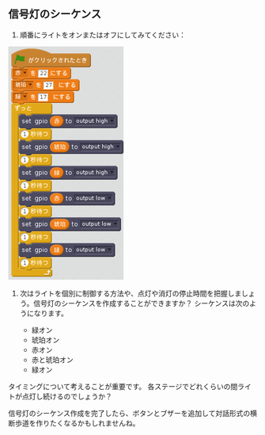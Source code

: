 ## 信号灯のシーケンス

1. 順番にライトをオンまたはオフにしてみてください：

![](images/scratch2-5.png)

1. 次はライトを個別に制御する方法や、点灯や消灯の停止時間を把握しましょう。信号灯のシーケンスを作成することができますか？ シーケンスは次のようになります。
    
    - 緑オン
    - 琥珀オン
    - 赤オン
    - 赤と琥珀オン
    - 緑オン

タイミングについて考えることが重要です。 各ステージでどれくらいの間ライトが点灯し続けるのでしょうか？

信号灯のシーケンス作成を完了したら、ボタンとブザーを追加して対話形式の横断歩道を作りたくなるかもしれませんね。